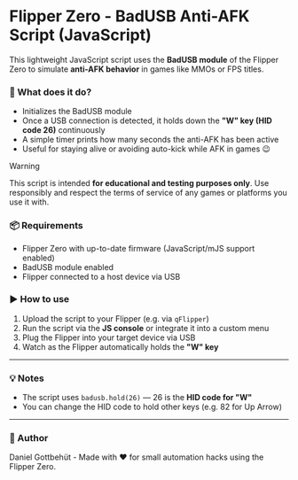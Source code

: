 # Flipper Zero - BadUSB Anti-AFK Script (JavaScript)

This lightweight JavaScript script uses the **BadUSB module** of the Flipper Zero to simulate **anti-AFK behavior** in games like MMOs or FPS titles.

### 🔧 What does it do?

- Initializes the BadUSB module
- Once a USB connection is detected, it holds down the **"W" key (HID code 26)** continuously
- A simple timer prints how many seconds the anti-AFK has been active
- Useful for staying alive or avoiding auto-kick while AFK in games 😉

> [!WARNING] 
> This script is intended **for educational and testing purposes only**. Use responsibly and respect the terms of service of any games or platforms you use it with.

### 📦 Requirements

- Flipper Zero with up-to-date firmware (JavaScript/mJS support enabled)
- BadUSB module enabled
- Flipper connected to a host device via USB

### ▶️ How to use

1. Upload the script to your Flipper (e.g. via `qFlipper`)
2. Run the script via the **JS console** or integrate it into a custom menu
3. Plug the Flipper into your target device via USB
4. Watch as the Flipper automatically holds the **"W" key**

---

### 💡 Notes

- The script uses `badusb.hold(26)` — 26 is the **HID code for "W"**
- You can change the HID code to hold other keys (e.g. 82 for Up Arrow)

---

### 📄 Author

Daniel Gottbehüt - Made with ❤️ for small automation hacks using the Flipper Zero.
